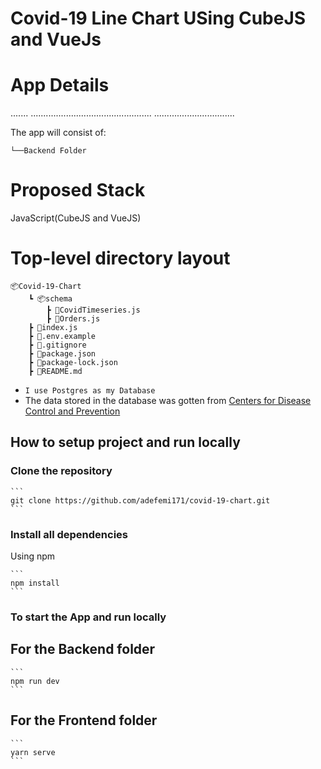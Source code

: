 # Covid-19 Line Chart USing CubeJS and VueJs

# App Details
.......
................................................
................................

The app will consist of:

    └──Backend Folder      



# Proposed Stack
JavaScript(CubeJS and VueJS) 

# Top-level directory layout

    📦Covid-19-Chart
        ┗ 📦schema
            ┣ 📜CovidTimeseries.js
            ┣ 📜Orders.js
        ┣ 📜index.js
        ┣ 📜.env.example
        ┣ 📜.gitignore
        ┣ 📜package.json
        ┣ 📜package-lock.json
        ┣ 📜README.md

- `I use Postgres as my Database`
- The data stored in the database was gotten from [Centers for Disease Control and Prevention](https://data.cdc.gov/NCHS/Provisional-COVID-19-Death-Counts-by-Sex-Age-and-S/9bhg-hcku)
## How to setup project and run locally

### Clone the repository 

    ```
    git clone https://github.com/adefemi171/covid-19-chart.git
    ```

### Install all dependencies

Using npm

    ```
    npm install
    ```

### To start the App and run locally

## For the Backend folder

    ```
    npm run dev
    ```    

## For the Frontend folder

    ```
    yarn serve
    ```    
